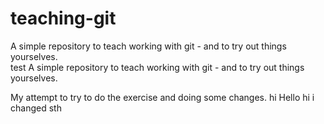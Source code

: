# teaching-git
A simple repository to teach working with git - and to try out things yourselves.\
test
A simple repository to teach working with git - and to try out things yourselves.


My attempt to try to do the exercise and doing some changes.
hi
Hello
hi i changed sth